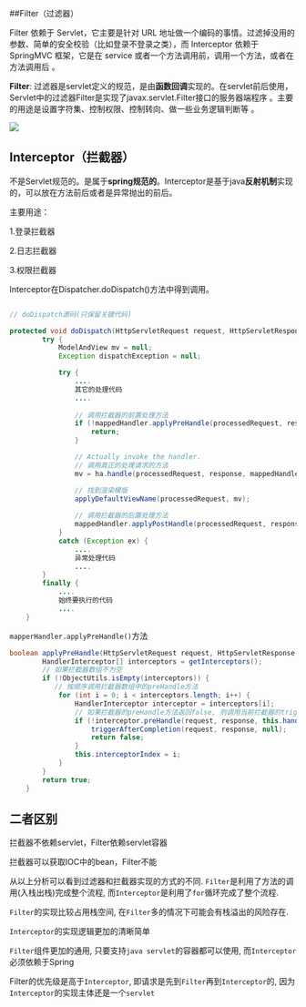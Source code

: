 ##Filter（过滤器）

Filter 依赖于 Servlet，它主要是针对 URL 地址做一个编码的事情。过滤掉没用的参数、简单的安全校验（比如登录不登录之类），而 Interceptor 依赖于 SpringMVC 框架，它是在 service 或者一个方法调用前，调用一个方法，或者在方法调用后 。



**Filter**: 过滤器是servlet定义的规范，是由**函数回调**实现的。在servlet前后使用，Servlet中的过滤器Filter是实现了javax.servlet.Filter接口的服务器端程序 。主要的用途是设置字符集、控制权限、控制转向、做一些业务逻辑判断等 。

![](d:\mdimage\filter.png)



## Interceptor（拦截器）

不是Servlet规范的。是属于**spring规范的**。Interceptor是基于java**反射机制**实现的，可以放在方法前后或者是异常抛出的前后。

主要用途：

1.登录拦截器

2.日志拦截器

3.权限拦截器

Interceptor在Dispatcher.doDispatch()方法中得到调用。

```java

// doDispatch源码(只保留关键代码)

protected void doDispatch(HttpServletRequest request, HttpServletResponse response) throws Exception {
        try {
            ModelAndView mv = null;
            Exception dispatchException = null;

            try {
                ....
                其它的处理代码
                ....
                
                // 调用拦截器的前置处理方法
                if (!mappedHandler.applyPreHandle(processedRequest, response)) {
                    return;
                }

                // Actually invoke the handler.
                // 调用真正的处理请求的方法
                mv = ha.handle(processedRequest, response, mappedHandler.getHandler());

                // 找到渲染模版
                applyDefaultViewName(processedRequest, mv);
                
                // 调用拦截器的后置处理方法
                mappedHandler.applyPostHandle(processedRequest, response, mv);
            }
            catch (Exception ex) {
                ....
                异常处理代码
                ....
        }
        finally {
            ....
            始终要执行的代码
            ....
    }
```

`mapperHandler.applyPreHandle()`方法 

```java
boolean applyPreHandle(HttpServletRequest request, HttpServletResponse response) throws Exception {
        HandlerInterceptor[] interceptors = getInterceptors();
        // 如果拦截器数组不为空
        if (!ObjectUtils.isEmpty(interceptors)) {
           // 按顺序调用拦截器数组中的preHandle方法
            for (int i = 0; i < interceptors.length; i++) {
                HandlerInterceptor interceptor = interceptors[i];
                // 如果拦截器的preHandle方法返回false, 则调用当前拦截器的triggerAfterCompletion方法, 然后返回, 并且不再调用后续的拦截器
                if (!interceptor.preHandle(request, response, this.handler)) {
                    triggerAfterCompletion(request, response, null);
                    return false;
                }
                this.interceptorIndex = i;
            }
        }
        return true;
    }
```



## 二者区别

拦截器不依赖servlet，Filter依赖servlet容器

拦截器可以获取IOC中的bean，Filter不能

从以上分析可以看到过滤器和拦截器实现的方式的不同. `Filter`是利用了方法的调用(入栈出栈)完成整个流程, 而`Interceptor`是利用了`for`循环完成了整个流程.

 `Filter`的实现比较占用栈空间, 在`Filter`多的情况下可能会有栈溢出的风险存在.

 `Interceptor`的实现逻辑更加的清晰简单

 `Filter`组件更加的通用, 只要支持`java servlet`的容器都可以使用, 而`Interceptor`必须依赖于Spring

Filter的优先级是高于`Interceptor`, 即请求是先到`Filter`再到`Interceptor`的, 因为`Interceptor`的实现主体还是一个`servlet`

 

 

 

 

 



​	
